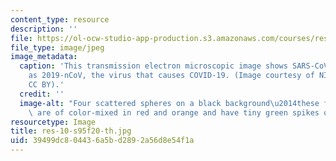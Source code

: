 ```yaml
---
content_type: resource
description: ''
file: https://ol-ocw-studio-app-production.s3.amazonaws.com/courses/res-10-s95-physics-of-covid-19-transmission-fall-2020/39499dc804436a5bd2892a56d8e54f1a_res-10-s95f20-th.jpg
file_type: image/jpeg
image_metadata:
  caption: 'This transmission electron microscopic image shows SARS-CoV-2, also known
    as 2019-nCoV, the virus that causes COVID-19. (Image courtesy of NIH/NIAID. License:
    CC BY).'
  credit: ''
  image-alt: "Four scattered spheres on a black background\u2014these four spheres\
    \ are of color-mixed in red and orange and have tiny green spikes on the fringe."
resourcetype: Image
title: res-10-s95f20-th.jpg
uid: 39499dc8-0443-6a5b-d289-2a56d8e54f1a
---
```

